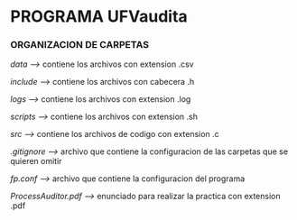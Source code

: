 # PROGRAMA UFVaudita

### ORGANIZACION DE CARPETAS

*data -->* contiene los archivos con extension .csv
	
*include -->* contiene los archivos con cabecera .h 

*logs -->* contiene los archivos con extension .log
	
*scripts -->* contiene los archivos con extension .sh 
	
*src -->* contiene los archivos de codigo con extension .c 
	
*.gitignore -->* archivo que contiene la configuracion de las carpetas que se quieren omitir 
	
*fp.conf -->* archivo que contiene la configuracion del programa

*ProcessAuditor.pdf -->* enunciado para realizar la practica con extension .pdf
